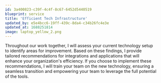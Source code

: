 ```yaml
---
id: 3a400823-c39f-4c4f-8c67-6452d5440519
blueprint: service
title: 'Efficient Tech Infrastructure'
updated_by: e5e4bcc6-19ff-439c-8da4-c34b26fc4e3e
updated_at: 1688251814
image: laptop_yellow_2.png
---
```

Throughout our work together, I will assess your current technology setup to identify areas for improvement. Based on these findings, I provide tailored recommendations for integrations and applications that will enhance your organization's efficiency. If you choose to implement these recommendations, I will train your team on the new technology, ensuring a seamless transition and empowering your team to leverage the full potential of the tools.